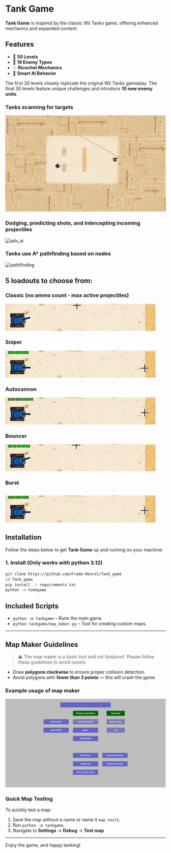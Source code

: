 # Tank Game

**Tank Game** is inspired by the classic Wii Tanks game, offering enhanced mechanics and expanded content.

## Features

- 🎯 **50 Levels**  
- 🤖 **19 Enemy Types**  
- 💥 **Ricochet Mechanics**  
- 🧠 **Smart AI Behavior**
  
The first 20 levels closely replicate the original Wii Tanks gameplay. The final 30 levels feature unique challenges and introduce **10 new enemy units**.

### Tanks scanning for targets
![predict](docs/gifs/gif_predict.gif)

### Dodging, predicting shots, and intercepting incoming projectiles
![adv_ai](docs/gifs/gif_adv_ai.gif)

### Tanks use A* pathfinding based on nodes
![pathfinding](docs/gifs/gif_pathfinding.gif)

## 5 loadouts to choose from:

### Classic (no ammo count - max active projectiles)
![loadout](docs/gifs/classic.gif)
### Sniper
![loadout](docs/gifs/sniper.gif)
### Autocannon
![loadout](docs/gifs/autocannon.gif)
### Bouncer
![loadout](docs/gifs/bouncer.gif)
### Burst
![loadout](docs/gifs/burst.gif)
---

## Installation

Follow the steps below to get **Tank Game** up and running on your machine:

### 1. Install (Only works with python 3.12)

```bash
git clone https://github.com/Frode-Henrol/Tank_game
cd Tank_game
pip install -r requirements.txt
python -m tankgame
```

## Included Scripts

- `python -m tankgame` – Runs the main game.
- `python tankgame/map_maker.py` – Tool for creating custom maps.

---

## Map Maker Guidelines

> ⚠️ The map maker is a basic tool and not foolproof. Please follow these guidelines to avoid issues:

- Draw **polygons clockwise** to ensure proper collision detection.
- Avoid polygons with **fewer than 3 points** — this will crash the game.

### Example usage of map maker
![map_maker](docs/gifs/gif_mapmaker.gif)

### Quick Map Testing

To quickly test a map:
1. Save the map without a name or name it `map_test1`.
2. Run `python -m tankgame`.
3. Navigate to **Settings** → **Debug** → **Test map**

---

Enjoy the game, and happy tanking!
